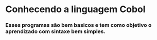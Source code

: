 # Conhecendo a linguagem Cobol

### Esses programas são bem basicos e tem como objetivo o aprendizado com sintaxe bem simples. 
